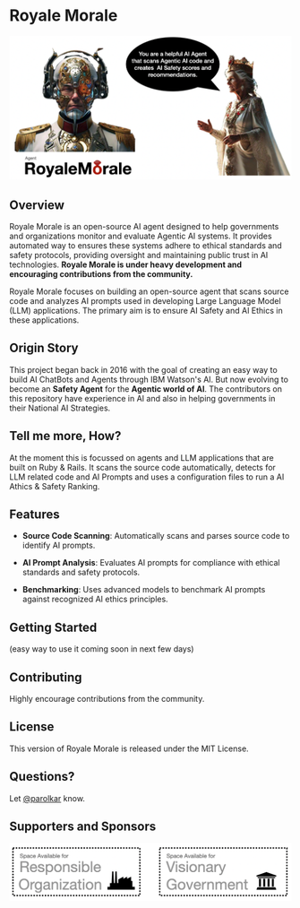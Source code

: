 # Royale Morale

![Intro to Royale Morale](guide/img/agent_royalemorale.png)

## Overview
Royale Morale is an open-source AI agent designed to help governments and organizations monitor and evaluate Agentic AI systems. It provides automated way to ensures these systems adhere to ethical standards and safety protocols, providing oversight and maintaining public trust in AI technologies. **Royale Morale is under heavy development and encouraging contributions from the community.**

Royale Morale focuses on building an open-source agent that scans source code and analyzes AI prompts used in developing Large Language Model (LLM) applications. The primary aim is to ensure AI Safety and AI Ethics in these applications.

## Origin Story
This project began back in 2016 with the goal of creating an easy way to build AI ChatBots and Agents through IBM Watson's AI. But now evolving to become an **Safety Agent** for the **Agentic world of AI**. The contributors on this repository have experience in AI and also in helping governments in their National AI Strategies.

## Tell me more, How?
At the moment this is focussed on agents and LLM applications that are built on Ruby & Rails. It scans the source code automatically, detects for LLM related code and AI Prompts and uses a configuration files to run a AI Athics & Safety Ranking. 

## Features

- **Source Code Scanning**: Automatically scans and parses source code to identify AI prompts.

- **AI Prompt Analysis**: Evaluates AI prompts for compliance with ethical standards and safety protocols.

- **Benchmarking**: Uses advanced models to benchmark AI prompts against recognized AI ethics principles.

## Getting Started
(easy way to use it coming soon in next few days)

## Contributing
Highly encourage contributions from the community. 

## License
This version of Royale Morale is released under the MIT License.

## Questions?
Let [@parolkar](https://x.com/parolkar) know.

## Supporters and Sponsors

![Royale Morale Sponsors](guide/img/sponsor_slot.png)


